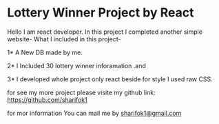 # Lottery Winner Project by React

Hello I am react developer. In this project I completed another simple website-
What I included in this project-

1* A New DB made by me. 

2* I Included 30 lottery winner inforamation .and 

3* I developed whole project only react beside for style I used
   raw CSS. 

for see my more project please visite my github link:
https://github.com/sharifok1

for mor information You can mail me by sharifok1@gmail.com